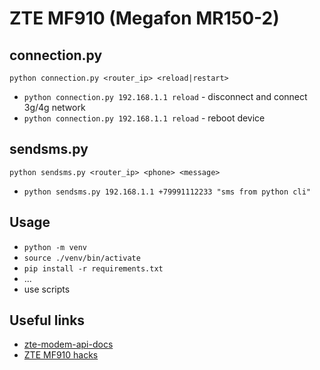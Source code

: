 # ZTE MF910 (Megafon MR150-2)

## connection.py

`python connection.py <router_ip> <reload|restart>`

- `python connection.py 192.168.1.1 reload` - disconnect and connect 3g/4g network
- `python connection.py 192.168.1.1 reload` - reboot device


## sendsms.py

`python sendsms.py <router_ip> <phone> <message>`

- `python sendsms.py 192.168.1.1 +79991112233 "sms from python cli"`

## Usage

- `python -m venv`
- `source ./venv/bin/activate`
- `pip install -r requirements.txt`
- ...
- use scripts

## Useful links

- [zte-modem-api-docs](https://wijayamin.github.io/zte-modem-api-docs/)
- [ZTE MF910 hacks](https://vulners.com/pentestpartners/PENTESTPARTNERS:098A34F42408499A17087DAE12C24A0C)